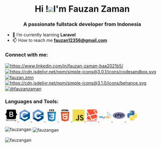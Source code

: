 <h1 align="center">Hi !<img src="https://user-images.githubusercontent.com/18350557/176309783-0785949b-9127-417c-8b55-ab5a4333674e.gif">I'm Fauzan Zaman</h1>
<h3 align="center">A passionate fullstack developer from Indonesia</h3>

* 🌱 I’m currently learning **Laravel**
* 📫 How to reach me **fauzan12356@gmail.com**

<h3 align="left">Connect with me:</h3>
<p align="left">
<a href="https://linkedin.com/in/https://www.linkedin.com/in/fauzan-zaman-baa2021b5/" target="blank"><img align="center" src="https://raw.githubusercontent.com/rahuldkjain/github-profile-readme-generator/master/src/images/icons/Social/linked-in-alt.svg" alt="https://www.linkedin.com/in/fauzan-zaman-baa2021b5/" height="30" width="40" /></a>
<a href="https://codesandbox.com/https://cdn.jsdelivr.net/npm/simple-icons@3.0.1/icons/codesandbox.svg" target="blank"><img align="center" src="https://raw.githubusercontent.com/rahuldkjain/github-profile-readme-generator/master/src/images/icons/Social/codesandbox.svg" alt="https://cdn.jsdelivr.net/npm/simple-icons@3.0.1/icons/codesandbox.svg" height="30" width="40" /></a>
<a href="https://instagram.com/fauzan.zmn" target="blank"><img align="center" src="https://raw.githubusercontent.com/rahuldkjain/github-profile-readme-generator/master/src/images/icons/Social/instagram.svg" alt="fauzan.zmn" height="30" width="40" /></a>
<a href="https://www.behance.net/https://cdn.jsdelivr.net/npm/simple-icons@3.1.0/icons/behance.svg" target="blank"><img align="center" src="https://raw.githubusercontent.com/rahuldkjain/github-profile-readme-generator/master/src/images/icons/Social/behance.svg" alt="https://cdn.jsdelivr.net/npm/simple-icons@3.1.0/icons/behance.svg" height="30" width="40" /></a>
<a href="https://medium.com/@fauzanzaman" target="blank"><img align="center" src="https://raw.githubusercontent.com/rahuldkjain/github-profile-readme-generator/master/src/images/icons/Social/medium.svg" alt="@fauzanzaman" height="30" width="40" /></a>
</p>

<h3 align="left">Languages and Tools:</h3>
<p align="left"> <a href="https://getbootstrap.com" target="_blank" rel="noreferrer"> <img src="https://raw.githubusercontent.com/devicons/devicon/master/icons/bootstrap/bootstrap-plain-wordmark.svg" alt="bootstrap" width="40" height="40"/> </a> <a href="https://www.cprogramming.com/" target="_blank" rel="noreferrer"> <img src="https://raw.githubusercontent.com/devicons/devicon/master/icons/c/c-original.svg" alt="c" width="40" height="40"/> </a> <a href="https://www.w3schools.com/cpp/" target="_blank" rel="noreferrer"> <img src="https://raw.githubusercontent.com/devicons/devicon/master/icons/cplusplus/cplusplus-original.svg" alt="cplusplus" width="40" height="40"/> </a> <a href="https://www.w3schools.com/css/" target="_blank" rel="noreferrer"> <img src="https://raw.githubusercontent.com/devicons/devicon/master/icons/css3/css3-original-wordmark.svg" alt="css3" width="40" height="40"/> </a> <a href="https://www.w3.org/html/" target="_blank" rel="noreferrer"> <img src="https://raw.githubusercontent.com/devicons/devicon/master/icons/html5/html5-original-wordmark.svg" alt="html5" width="40" height="40"/> </a> <a href="https://developer.mozilla.org/en-US/docs/Web/JavaScript" target="_blank" rel="noreferrer"> <img src="https://raw.githubusercontent.com/devicons/devicon/master/icons/javascript/javascript-original.svg" alt="javascript" width="40" height="40"/> </a> <a href="https://laravel.com/" target="_blank" rel="noreferrer"> <img src="https://raw.githubusercontent.com/devicons/devicon/master/icons/laravel/laravel-plain-wordmark.svg" alt="laravel" width="40" height="40"/> </a> <a href="https://www.mysql.com/" target="_blank" rel="noreferrer"> <img src="https://raw.githubusercontent.com/devicons/devicon/master/icons/mysql/mysql-original-wordmark.svg" alt="mysql" width="40" height="40"/> </a> <a href="https://www.php.net" target="_blank" rel="noreferrer"> <img src="https://raw.githubusercontent.com/devicons/devicon/master/icons/php/php-original.svg" alt="php" width="40" height="40"/> </a> <a href="https://www.python.org" target="_blank" rel="noreferrer"> <img src="https://raw.githubusercontent.com/devicons/devicon/master/icons/python/python-original.svg" alt="python" width="40" height="40"/> </a> </p>

<p><img align="left" src="https://github-readme-stats.vercel.app/api/top-langs?username=fauzangan&show_icons=true&locale=en&layout=compact" alt="fauzangan" /></p>

<p>&nbsp;<img align="center" src="https://github-readme-stats.vercel.app/api?username=fauzangan&show_icons=true&locale=en" alt="fauzangan" /></p>

<p><img align="center" src="https://github-readme-streak-stats.herokuapp.com/?user=fauzangan&" alt="fauzangan" /></p>

